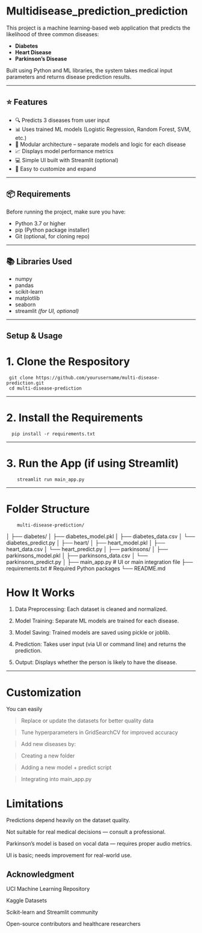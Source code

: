 # Multidisease_prediction_prediction
This project is a machine learning-based web application that predicts the likelihood of three common diseases:

- **Diabetes**
- **Heart Disease**
- **Parkinson’s Disease**

Built using Python and ML libraries, the system takes medical input parameters and returns disease prediction results.

---

## ⭐ Features

- 🔍 Predicts 3 diseases from user input
- 📊 Uses trained ML models (Logistic Regression, Random Forest, SVM, etc.)
- 🧠 Modular architecture – separate models and logic for each disease
- 📈 Displays model performance metrics
- 💻 Simple UI built with Streamlit (optional)
- 🔧 Easy to customize and expand

---

## 📦 Requirements

Before running the project, make sure you have:

- Python 3.7 or higher
- pip (Python package installer)
- Git (optional, for cloning repo)

---

## 📚 Libraries Used

- numpy
- pandas
- scikit-learn
- matplotlib
- seaborn
- streamlit *(for UI, optional)*
---
## Setup & Usage
 # 1. Clone the Respository
     git clone https://github.com/yourusername/multi-disease-prediction.git
     cd multi-disease-prediction

  ---   
# 2. Install the Requirements
      pip install -r requirements.txt
   ---
# 3. Run the App (if using Streamlit)
        streamlit run main_app.py
---
# Folder Structure
        multi-disease-prediction/
│
├── diabetes/
│   ├── diabetes_model.pkl
│   ├── diabetes_data.csv
│   └── diabetes_predict.py
│
├── heart/
│   ├── heart_model.pkl
│   ├── heart_data.csv
│   └── heart_predict.py
│
├── parkinsons/
│   ├── parkinsons_model.pkl
│   ├── parkinsons_data.csv
│   └── parkinsons_predict.py
│
├── main_app.py         # UI or main integration file
├── requirements.txt    # Required Python packages
└── README.md

# How It Works
1. Data Preprocessing: Each dataset is cleaned and normalized.

2. Model Training: Separate ML models are trained for each disease.

3. Model Saving: Trained models are saved using pickle or joblib.

4. Prediction: Takes user input (via UI or command line) and returns the prediction.

5. Output: Displays whether the person is likely to have the disease.

---
# Customization
  You can easily 

 > Replace or update the datasets for better quality data

 > Tune hyperparameters in GridSearchCV for improved accuracy

 >  Add new diseases by:
 
 >  Creating a new folder

 >  Adding a new model + predict script

 >  Integrating into main_app.py

# Limitations
  Predictions depend heavily on the dataset quality.

  Not suitable for real medical decisions — consult a professional.

  Parkinson’s model is based on vocal data — requires proper audio metrics.

  UI is basic; needs improvement for real-world use.

## Acknowledgment

UCI Machine Learning Repository

Kaggle Datasets

Scikit-learn and Streamlit community

Open-source contributors and healthcare researchers
